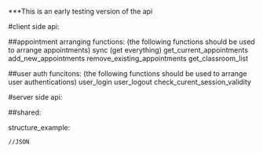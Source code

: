 ***This is an early testing version of the api



#client side api:

##appointment arranging functions:
(the following functions should be used to arrange appointments)
sync (get everything)
get_current_appointments
add_new_appointments
remove_existing_appointments
get_classroom_list


##user auth funcitons:
(the following functions should be used to arrange user authentications)
user_login
user_logout
check_curent_session_validity




#server side api:




##shared:

structure_example:

    //JSON

